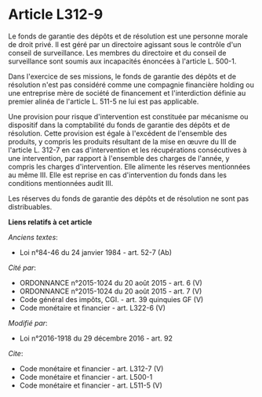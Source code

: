 # Article L312-9

Le fonds de garantie des dépôts et de résolution est une personne morale de droit privé. Il est géré par un directoire
agissant sous le contrôle d'un conseil de surveillance. Les membres du directoire et du conseil de surveillance sont soumis
aux incapacités énoncées à l'article L. 500-1. 

Dans l'exercice de ses missions, le fonds de garantie des dépôts et de résolution n'est pas considéré comme une compagnie
financière holding ou une entreprise mère de société de financement et l'interdiction définie au premier alinéa de l'article
L. 511-5 ne lui est pas applicable. 

Une provision pour risque d'intervention est constituée par mécanisme ou dispositif dans la comptabilité du fonds de garantie
des dépôts et de résolution. Cette provision est égale à l'excédent de l'ensemble des produits, y compris les produits
résultant de la mise en œuvre du III de l'article L. 312-7 en cas d'intervention et les récupérations consécutives à une
intervention, par rapport à l'ensemble des charges de l'année, y compris les charges d'intervention. Elle alimente les
réserves mentionnées au même III. Elle est reprise en cas d'intervention du fonds dans les conditions mentionnées audit III. 

Les réserves du fonds de garantie des dépôts et de résolution ne sont pas distribuables.

**Liens relatifs à cet article**

_Anciens textes_:

  - Loi n°84-46 du 24 janvier 1984 - art. 52-7 (Ab)

_Cité par_:

  - ORDONNANCE n°2015-1024 du 20 août 2015 - art. 6 (V)
  - ORDONNANCE n°2015-1024 du 20 août 2015 - art. 7 (V)
  - Code général des impôts, CGI. - art. 39 quinquies GF  (V)
  - Code monétaire et financier - art. L322-6 (V)

_Modifié par_:

  - Loi n°2016-1918 du 29 décembre 2016 - art. 92

_Cite_:

  - Code monétaire et financier - art. L312-7 (V)
  - Code monétaire et financier - art. L500-1
  - Code monétaire et financier - art. L511-5 (V)

